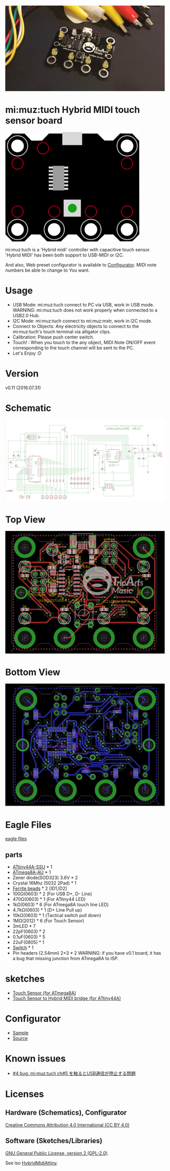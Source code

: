 ![mi:muz:tuch (v0.1)](tuch-image.jpg)

# mi:muz:tuch Hybrid MIDI touch sensor board

![mi:muz:tuch](device.png)

mi:muz:tuch is a 'Hybrid midi' controller with capacitive touch sensor.
'Hybrid MIDI' has been both support to USB-MIDI or I2C.

And also, Web preset configurator is available to [Configurator](http://mz4u.net/tuch/).
MIDI note numbers be able to change to You want.  

# Usage

- USB Mode: mi:muz:tuch connect to PC via USB, work in USB mode. WARNING: mi:muz:tuch does not work properly when connected to a USB2.0 Hub.
- I2C Mode: mi:muz:tuch connect to mi:muz:mstr, work in I2C mode.
- Connect to Objects: Any electricity objects to connect to the mi:muz:tuch's touch terminal via alligator clips.
- Calibration: Please push center switch.
- Touch! : When you touch to the any object, MIDI Note ON/OFF event corresponding to the touch channel will be sent to the PC.
- Let's Enjoy :D

# Version

v0.11 (2016.07.31)

# Schematic

![Schematic](tuch-schematic.png)

# Top View

![TopView](tuch-top.png)

# Bottom View

![BottomView](tuch-bottom.png)

# Eagle Files

[eagle files](./eagle-files/)

## parts

- [ATtiny44A-SSU](http://www.atmel.com/ja/jp/devices/ATTINY44A.aspx) * 1
- [ATmega8A-AU](http://www.atmel.com/ja/jp/devices/ATMEGA8A.aspx) * 1
- Zener diode(SOD323) 3.6V * 2
- Crystal 16Mhz (5032 2Pad) * 1
- [Ferrite beads](http://akizukidenshi.com/catalog/g/gP-04442/) * 2 [ID1,ID2]
- 100Ω(0603) * 2 (For USB D+, D- Line)
- 470Ω(0603) * 1 (For ATtiny44 LED)
- 1kΩ(0603) * 6 (For ATmega8A touch line LED)
- 4.7kΩ(0603) * 1 (D+ Line Pull up)
- 10kΩ(0603) * 1 (Tactical switch pull down)
- 1MΩ(2012) * 6 (For Touch Sensor)
- 3mLED * 7 
- 22pF(0603) * 2
- 0.1uF(0603) * 5
- 22uF(0805) * 1
- [Switch](http://akizukidenshi.com/catalog/g/gP-03651/) * 1
- Pin headers (2.54mm) 2×3 * 2
  WARNING: if you have v0.1 board, it has a bug that missing junction from ATmega8A to ISP.

# sketches

- [Touch Sensor (for ATmega8A)](https://github.com/tadfmac/mi-muz/tree/master/applications/tuch/sketch/mega8_touchSensor/)
- [Touch Sensor to Hybrid MIDI bridge (for ATtiny44A)](https://github.com/tadfmac/mi-muz/tree/master/applications/tuch/sketch/mimuz-tuch_v01/)

# Configurator

- [Sample](http://mz4u.net/tuch/)
- [Source](https://github.com/tadfmac/mi-muz/tree/master/applications/tuch/configurator/)

# Known issues

- [#4 bug: mi:muz:tuch ch#5 を触るとUSB通信が停止する問題](https://github.com/tadfmac/mi-muz/issues/4)

# Licenses

## Hardware (Schematics), Configurator

[Creative Commons Attribution 4.0 International (CC BY 4.0)](http://creativecommons.org/licenses/by/4.0/)

## Software (Sketches/Libraries)

[GNU General Public License, version 2 (GPL-2.0)](http://opensource.org/licenses/gpl-2.0.php).

See lso [HybridMidiAttiny](https://github.com/tadfmac/mi-muz/tree/master/arduino/libraries/HybridMidiAttiny).




